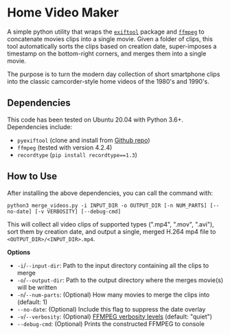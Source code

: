 # Home Video Maker

A simple python utility that wraps the [`exiftool`](https://github.com/smarnach/pyexiftool) package and [`ffmpeg`](https://ffmpeg.org/) to concatenate movies clips into a single movie. Given a folder of clips, this tool automatically sorts the clips based on creation date, super-imposes a timestamp on the bottom-right corners, and merges them into a single movie. 

The purpose is to turn the modern day collection of short smartphone clips into the classic camcorder-style home videos of the 1980's and 1990's.


## Dependencies

This code has been tested on Ubuntu 20.04 with Python 3.6+. Dependencies include:

 * `pyexiftool` (clone and install from [Github repo](https://github.com/smarnach/pyexiftool))
 * `ffmpeg` (tested with version 4.2.4)
 * `recordtype` (`pip install recordtype==1.3`)


## How to Use

After installing the above dependencies, you can call the command with:

```
python3 merge_videos.py -i INPUT_DIR -o OUTPUT_DIR [-n NUM_PARTS] [--no-date] [-v VERBOSITY] [--debug-cmd]
```

This will collect all video clips of supported types (".mp4", ".mov", ".avi"), sort them by creation date, and output a single, merged H.264 mp4 file to `<OUTPUT_DIR>/<INPUT_DIR>.mp4`.

**Options**
 * `-i`/`--input-dir`: Path to the input directory containing all the clips to merge
 * `-o`/`--output-dir`: Path to the output directory where the merges movie(s) will be written
 * `-n`/`--num-parts`: (Optional) How many movies to merge the clips into (default: 1)
 * `--no-date`: (Optional) Include this flag to suppress the date overlay
 * `-v`/`--verbosity`: (Optional) [FFMPEG verbosity levels](https://superuser.com/a/438280) (default: "quiet")
 * `--debug-cmd`: (Optional) Prints the constructed FFMPEG to console
